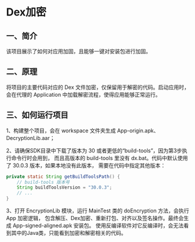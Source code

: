 # Dex加密

## 一、简介

该项目展示了如何对应用加固，且能够一键对安装包进行加固。

## 二、原理

将项目的主要代码对应的 Dex 文件加密，仅保留用于解密的代码。启动应用时，
会在代理的 Application 中加载解密流程，使得应用能够正常运行。

## 三、如何运行项目

1、构建整个项目，会在 workspace 文件夹生成 App-origin.apk、DecryptionLib.aar；

2、请确保SDK目录中下载了版本为 30 或者更低的“build-tools”，因为第3步执行命令行时会用到，
而且高版本的 build-tools 里没有 dx.bat。代码中默认使用了 30.0.3 版本，如果本地没有此版本，
需要在代码中指定其他版本：
```java
private static String getBuildToolsPath() {
    // build-tools 版本号
    String buildToolsVersion = "30.0.3";
    // ...
}
```

3、打开 EncryptionLib 模块，运行 MainTest 类的 doEncryption 方法，会执行 App 加密逻辑，
包含解压、Dex加密、重新打包、对齐以及签名操作。最终会生成 App-signed-aligned.apk 安装包。
使用反编译软件对它反编译时，会无法看到其中的Java类，只能看到加密和解密相关的代码。
